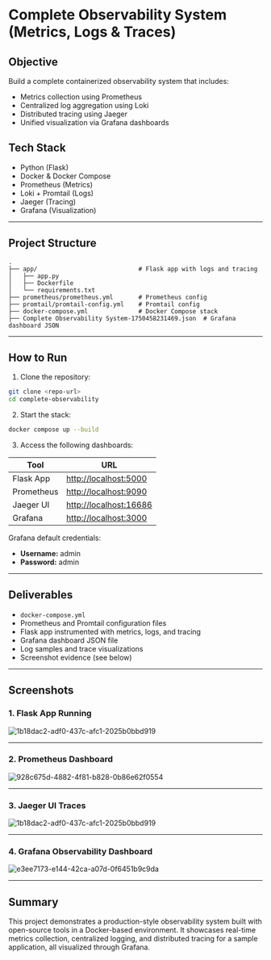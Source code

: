 # Complete Observability System (Metrics, Logs & Traces)

## Objective

Build a complete containerized observability system that includes:

* Metrics collection using Prometheus
* Centralized log aggregation using Loki
* Distributed tracing using Jaeger
* Unified visualization via Grafana dashboards

## Tech Stack

* Python (Flask)
* Docker & Docker Compose
* Prometheus (Metrics)
* Loki + Promtail (Logs)
* Jaeger (Tracing)
* Grafana (Visualization)

---

## Project Structure

```
.
├── app/                            # Flask app with logs and tracing
│   ├── app.py
│   ├── Dockerfile
│   └── requirements.txt
├── prometheus/prometheus.yml       # Prometheus config
├── promtail/promtail-config.yml    # Promtail config
├── docker-compose.yml              # Docker Compose stack
├── Complete Observability System-1750458231469.json  # Grafana dashboard JSON
```

---

## How to Run

1. Clone the repository:

```bash
git clone <repo-url>
cd complete-observability
```

2. Start the stack:

```bash
docker compose up --build
```

3. Access the following dashboards:

| Tool       | URL                                              |
| ---------- | ------------------------------------------------ |
| Flask App  | [http://localhost:5000](http://localhost:5000)   |
| Prometheus | [http://localhost:9090](http://localhost:9090)   |
| Jaeger UI  | [http://localhost:16686](http://localhost:16686) |
| Grafana    | [http://localhost:3000](http://localhost:3000)   |

Grafana default credentials:

* **Username:** admin
* **Password:** admin

---

## Deliverables

* `docker-compose.yml`
* Prometheus and Promtail configuration files
* Flask app instrumented with metrics, logs, and tracing
* Grafana dashboard JSON file
* Log samples and trace visualizations
* Screenshot evidence (see below)

---

## Screenshots

### 1. Flask App Running

![1b18dac2-adf0-437c-afc1-2025b0bbd919](https://github.com/user-attachments/assets/c410dabc-d8f4-4064-96e8-d96918d1f0ca)

---

### 2. Prometheus Dashboard

![928c675d-4882-4f81-b828-0b86e62f0554](https://github.com/user-attachments/assets/8dc25792-07e5-4999-afb6-55a36e469da6)

---

### 3. Jaeger UI Traces

![1b18dac2-adf0-437c-afc1-2025b0bbd919](https://github.com/user-attachments/assets/f451a666-3527-4200-a7d4-08a66cfcbba5)

---

### 4. Grafana Observability Dashboard

![e3ee7173-e144-42ca-a07d-0f6451b9c9da](https://github.com/user-attachments/assets/356178fa-76e5-48fa-b446-cd234d293f96)

---

## Summary

This project demonstrates a production-style observability system built with open-source tools in a Docker-based environment. It showcases real-time metrics collection, centralized logging, and distributed tracing for a sample application, all visualized through Grafana.
